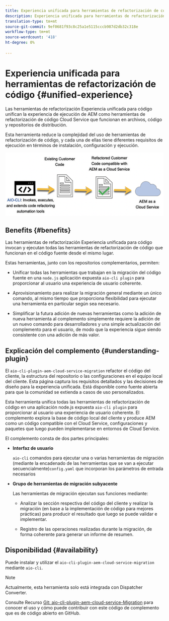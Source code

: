 ```yaml
---
title: Experiencia unificada para herramientas de refactorización de código
description: Experiencia unificada para herramientas de refactorización de código
translation-type: tm+mt
source-git-commit: 9ef0681f93c8c25a1e5115cccb987d2db32c318e
workflow-type: tm+mt
source-wordcount: '418'
ht-degree: 0%

---
```



# Experiencia unificada para herramientas de refactorización de código {#unified-experience}

Las herramientas de refactorización Experiencia unificada para código unifican la experiencia de ejecución de AEM como herramientas de refactorización de código Cloud Service que funcionan en archivos, código y repositorios de distribución.

Esta herramienta reduce la complejidad del uso de herramientas de refactorización de código, y cada una de ellas tiene diferentes requisitos de ejecución en términos de instalación, configuración y ejecución.

![image](/help/move-to-cloud-service/assets/unified-one.png)

## Benefits {#benefits}

Las herramientas de refactorización Experiencia unificada para código invocan y ejecutan todas las herramientas de refactorización de código que funcionan en el código fuente desde el mismo lugar.

Estas herramientas, junto con los repositorios complementarios, permiten:

* Unificar todas las herramientas que trabajan en la migración del código fuente en una `node.js` aplicación expuesta `aio-cli plugin` para proporcionar al usuario una experiencia de usuario coherente.

* Aprovisionamiento para realizar la migración general mediante un único comando, al mismo tiempo que proporciona flexibilidad para ejecutar una herramienta en particular según sea necesario.

* Simplificar la futura adición de nuevas herramientas como la adición de nueva herramienta al complemento simplemente requiere la adición de un nuevo comando para desarrolladores y una simple actualización del complemento para el usuario, de modo que la experiencia sigue siendo consistente con una adición de más valor.

## Explicación del complemento {#understanding-plugin}

El `aio-cli-plugin-aem-cloud-service-migration` refactor el código del cliente, la estructura del repositorio o las configuraciones en el equipo local del cliente. Esta página captura los requisitos detallados y las decisiones de diseño para la experiencia unificada.
Está disponible como fuente abierta para que la comunidad se extienda a casos de uso personalizados.

Esta herramienta unifica todas las herramientas de refactorización de código en una aplicación node.js expuesta `aio-cli plugin` para proporcionar al usuario una experiencia de usuario coherente. El complemento explora la base de código local del cliente y produce AEM como un código compatible con el Cloud Service, configuraciones y paquetes que luego pueden implementarse en entornos de Cloud Service.

El complemento consta de dos partes principales:

* **Interfaz de usuario**

   `aio-cli` comandos para ejecutar una o varias herramientas de migración (mediante la encadenado de las herramientas que se van a ejecutar secuencialmente)`config.yaml` que incorporan los parámetros de entrada necesarios

* **Grupo de herramientas de migración subyacente**

   Las herramientas de migración ejecutan sus funciones mediante:

   * Analizar la sección respectiva del código del cliente y realizar la migración (en base a la implementación de código para mejores prácticas) para producir el resultado que luego se puede validar e implementar.

   * Registro de las operaciones realizadas durante la migración, de forma coherente para generar un informe de resumen.

## Disponibilidad {#availability}

Puede instalar y utilizar el `aio-cli-plugin-aem-cloud-service-migration` mediante `aio-cli`.

>[!NOTE]
>Actualmente, esta herramienta solo está integrada con Dispatcher Converter.

Consulte Recurso [Git: aio-cli-plugin-aem-cloud-service-Migration](https://github.com/adobe/aio-cli-plugin-aem-cloud-service-migration) para conocer el uso y cómo puede contribuir con este código de complemento que es de código abierto en GitHub.

